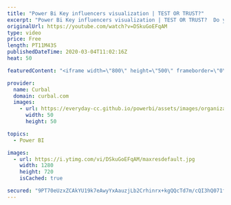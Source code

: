 ```yaml
---
title: "Power Bi Key influencers visualization | TEST OR TRUST?"
excerpt: "Power Bi Key influencers visualization | TEST OR TRUST?  Do you know how the key influencer visual works behind the scenes? What do you do with the results, you test or trust? Here are my thoughts on the topic and dont miss the SCI analogy at the end!!  Back at you, do you trust or test?  Tutorial on"
originalUrl: https://youtube.com/watch?v=DSkuGoEFqAM
type: video
price: Free
length: PT11M43S
publishedDateTime: 2020-03-04T11:02:16Z
heat: 50

featuredContent: "<iframe width=\"800\" height=\"500\" frameborder=\"0\" src=\"https://www.youtube.com/embed/DSkuGoEFqAM\" allow=\"accelerometer; autoplay; encrypted-media; gyroscope; picture-in-picture\" allowfullscreen></iframe>"

provider:
  name: Curbal
  domain: curbal.com
  images:
    - url: https://everyday-cc.github.io/powerbi/assets/images/organizations/curbal.com-50x50.jpg
      width: 50
      height: 50

topics:
  - Power BI

images:
  - url: https://i.ytimg.com/vi/DSkuGoEFqAM/maxresdefault.jpg
    width: 1280
    height: 720
    isCached: true

secured: "9PT70eUzxZCAkYU19k7eAwyYxAauzjLb2Crhinrx+kgQQcTd7m/cQI3hQ071f/Waj6VY3gvo5soeA2gxyK0v0f4ElbU4eJO6mtY3/6rDTHwO6vQq+Szs6zBRe/HO87sBGBxDZo13SitoD3YEXPWZ6cDsJZ9fxsHQWGio9OBAxaV+JF7EXPwZdoJd+G8zhXDooT1RkblLgTAkSGrhg1CpJ5Pn+uo7K1p5qjcVM0jvPY13cBdj0sQ4+1mgF8mGxPtQLFPUT50igDJV2qNE2hlUxvGCU6eV30Mtkhvlj2uMAoj9JsCD9KGWscrlsoUXkYirWxPMzf2gTw9SzlvIPFR1zVDjIhmp4tHv7zxjsXdLcuQfpAKLbtWvp/8lLkeufWAk+RhSPQfiGcgus+wk8XLS8tPLHsYDCGWUWTwJCwSFgSU=;aoSikkqDlh28YD81yE31CA=="
---
```


